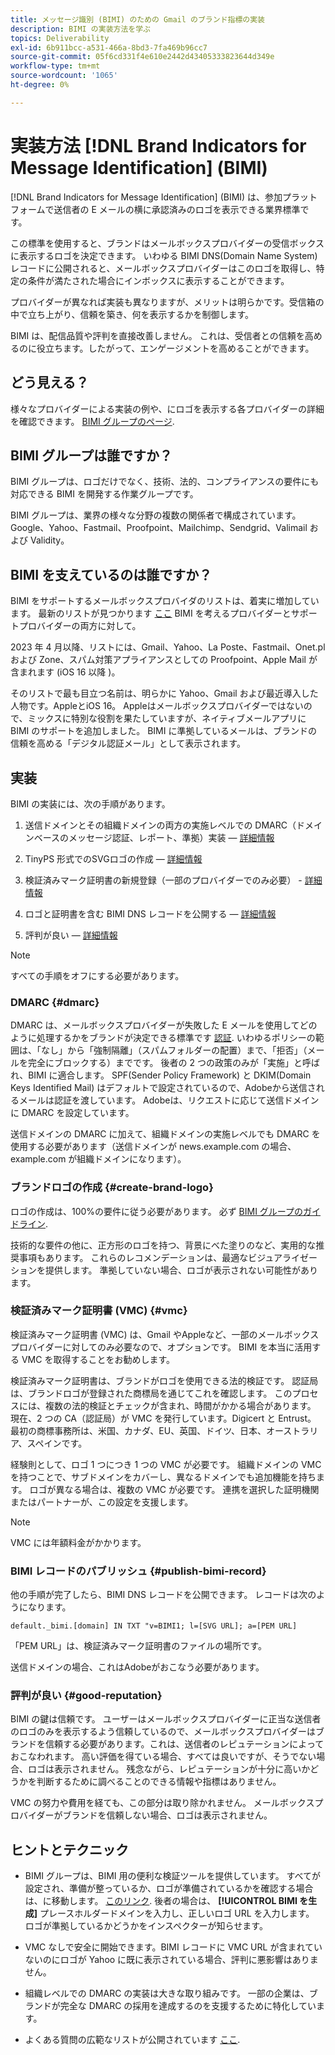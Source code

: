 ```yaml
---
title: メッセージ識別 (BIMI) のための Gmail のブランド指標の実装
description: BIMI の実装方法を学ぶ
topics: Deliverability
exl-id: 6b911bcc-a531-466a-8bd3-7fa469b96cc7
source-git-commit: 05f6cd331f4e610e2442d43405333823644d349e
workflow-type: tm+mt
source-wordcount: '1065'
ht-degree: 0%

---
```


# 実装方法 [!DNL Brand Indicators for Message Identification] (BIMI)

[!DNL Brand Indicators for Message Identification] (BIMI) は、参加プラットフォームで送信者の E メールの横に承認済みのロゴを表示できる業界標準です。

この標準を使用すると、ブランドはメールボックスプロバイダーの受信ボックスに表示するロゴを決定できます。 いわゆる BIMI DNS(Domain Name System) レコードに公開されると、メールボックスプロバイダーはこのロゴを取得し、特定の条件が満たされた場合にインボックスに表示することができます。

プロバイダーが異なれば実装も異なりますが、メリットは明らかです。受信箱の中で立ち上がり、信頼を築き、何を表示するかを制御します。

BIMI は、配信品質や評判を直接改善しません。 これは、受信者との信頼を高めるのに役立ちます。したがって、エンゲージメントを高めることができます。

## どう見える？

様々なプロバイダーによる実装の例や、にロゴを表示する各プロバイダーの詳細を確認できます。 [BIMI グループのページ](https://bimigroup.org/where-is-my-bimi-logo-displayed/).

## BIMI グループは誰ですか？

BIMI グループは、ロゴだけでなく、技術、法的、コンプライアンスの要件にも対応できる BIMI を開発する作業グループです。

BIMI グループは、業界の様々な分野の複数の関係者で構成されています。Google、Yahoo、Fastmail、Proofpoint、Mailchimp、Sendgrid、Valimail および Validity。

## BIMI を支えているのは誰ですか？

BIMI をサポートするメールボックスプロバイダのリストは、着実に増加しています。 最新のリストが見つかります [ここ](https://bimigroup.org/bimi-infographic/) BIMI を考えるプロバイダーとサポートプロバイダーの両方に対して。

2023 年 4 月以降、リストには、Gmail、Yahoo、La Poste、Fastmail、Onet.pl および Zone、スパム対策アプライアンスとしての Proofpoint、Apple Mail が含まれます (iOS 16 以降 )。

そのリストで最も目立つ名前は、明らかに Yahoo、Gmail および最近導入した人物です。AppleとiOS 16。 Appleはメールボックスプロバイダーではないので、ミックスに特別な役割を果たしていますが、ネイティブメールアプリに BIMI のサポートを追加しました。 BIMI に準拠しているメールは、ブランドの信頼を高める「デジタル認証メール」として表示されます。

## 実装

BIMI の実装には、次の手順があります。

1. 送信ドメインとその組織ドメインの両方の実施レベルでの DMARC（ドメインベースのメッセージ認証、レポート、準拠）実装 — [詳細情報](#dmarc)

1. TinyPS 形式でのSVGロゴの作成 — [詳細情報](#create-brand-logo)

1. 検証済みマーク証明書の新規登録（一部のプロバイダーでのみ必要） - [詳細情報](#vmc)

1. ロゴと証明書を含む BIMI DNS レコードを公開する — [詳細情報](#publish-bimi-record)

1. 評判が良い — [詳細情報](#good-reputation)

>[!NOTE]
>
>すべての手順をオフにする必要があります。


### DMARC {#dmarc}

DMARC は、メールボックスプロバイダーが失敗した E メールを使用してどのように処理するかをブランドが決定できる標準です [認証](../additional-resources/authentication.md). いわゆるポリシーの範囲は、「なし」から「強制隔離」（スパムフォルダーの配置）まで、「拒否」（メールを完全にブロックする）までです。 後者の 2 つの政策のみが「実施」と呼ばれ、BIMI に適合します。 SPF(Sender Policy Framework) と DKIM(Domain Keys Identified Mail) はデフォルトで設定されているので、Adobeから送信されるメールは認証を渡しています。 Adobeは、リクエストに応じて送信ドメインに DMARC を設定しています。

送信ドメインの DMARC に加えて、組織ドメインの実施レベルでも DMARC を使用する必要があります（送信ドメインが news.example.com の場合、example.com が組織ドメインになります）。

### ブランドロゴの作成 {#create-brand-logo}

ロゴの作成は、100%の要件に従う必要があります。 必ず [BIMI グループのガイドライン](https://bimigroup.org/creating-bimi-svg-logo-files/).

技術的な要件の他に、正方形のロゴを持つ、背景にべた塗りのなど、実用的な推奨事項もあります。 これらのレコメンデーションは、最適なビジュアライゼーションを提供します。
準拠していない場合、ロゴが表示されない可能性があります。

### 検証済みマーク証明書 (VMC) {#vmc}

検証済みマーク証明書 (VMC) は、Gmail やAppleなど、一部のメールボックスプロバイダーに対してのみ必要なので、オプションです。 BIMI を本当に活用する VMC を取得することをお勧めします。

検証済みマーク証明書は、ブランドがロゴを使用できる法的検証です。 認証局は、ブランドロゴが登録された商標局を通じてこれを確認します。 このプロセスには、複数の法的検証とチェックが含まれ、時間がかかる場合があります。 現在、2 つの CA（認証局）が VMC を発行しています。Digicert と Entrust。 最初の商標事務所は、米国、カナダ、EU、英国、ドイツ、日本、オーストラリア、スペインです。

経験則として、ロゴ 1 つにつき 1 つの VMC が必要です。 組織ドメインの VMC を持つことで、サブドメインをカバーし、異なるドメインでも追加機能を持ちます。 ロゴが異なる場合は、複数の VMC が必要です。 連携を選択した証明機関またはパートナーが、この設定を支援します。

>[!NOTE]
>
>VMC には年額料金がかかります。

### BIMI レコードのパブリッシュ {#publish-bimi-record}

他の手順が完了したら、BIMI DNS レコードを公開できます。 レコードは次のようになります。

```
default._bimi.[domain] IN TXT "v=BIMI1; l=[SVG URL]; a=[PEM URL]
```

「PEM URL」は、検証済みマーク証明書のファイルの場所です。

送信ドメインの場合、これはAdobeがおこなう必要があります。

### 評判が良い {#good-reputation}

BIMI の鍵は信頼です。 ユーザーはメールボックスプロバイダーに正当な送信者のロゴのみを表示するよう信頼しているので、メールボックスプロバイダーはブランドを信頼する必要があります。これは、送信者のレピュテーションによっておこなわれます。 高い評価を得ている場合、すべては良いですが、そうでない場合、ロゴは表示されません。 残念ながら、レピュテーションが十分に高いかどうかを判断するために調べることのできる情報や指標はありません。

VMC の努力や費用を経ても、この部分は取り除かれません。 メールボックスプロバイダーがブランドを信頼しない場合、ロゴは表示されません。

## ヒントとテクニック

* BIMI グループは、BIMI 用の便利な検証ツールを提供しています。 すべてが設定され、準備が整っているか、ロゴが準備されているかを確認する場合は、に移動します。 [このリンク](https://bimigroup.org/bimi-generator/). 後者の場合は、 **[!UICONTROL BIMI を生成]** プレースホルダードメインを入力し、正しいロゴ URL を入力します。 ロゴが準拠しているかどうかをインスペクターが知らせます。

* VMC なしで安全に開始できます。BIMI レコードに VMC URL が含まれていないのにロゴが Yahoo に既に表示されている場合、評判に悪影響はありません。

* 組織レベルでの DMARC の実装は大きな取り組みです。 一部の企業は、ブランドが完全な DMARC の採用を達成するのを支援するために特化しています。

* よくある質問の広範なリストが公開されています [ここ](https://bimigroup.org/faqs-for-senders-esps/).
